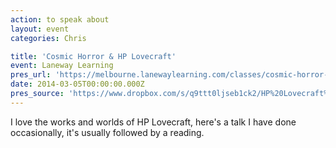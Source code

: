 ```yaml
---
action: to speak about
layout: event
categories: Chris

title: 'Cosmic Horror & HP Lovecraft'
event: Laneway Learning
pres_url: 'https://melbourne.lanewaylearning.com/classes/cosmic-horror-and-hp-lovecraft/'
date: 2014-03-05T00:00:00.000Z
pres_source: 'https://www.dropbox.com/s/q9ttt0ljseb1ck2/HP%20Lovecraft%2C%20Laneway%20Learning%20v2.pptx?dl=0'
---
```


I love the works and worlds of HP Lovecraft, here's a talk I have done occasionally, it's usually followed by a reading.
